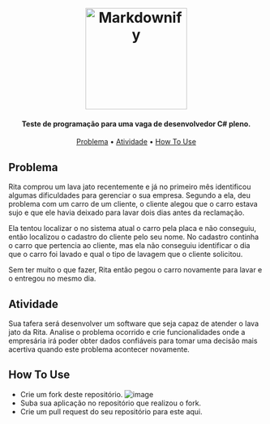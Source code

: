 
<h1 align="center">
  <br>
  <a href="http://www.amitmerchant.com/electron-markdownify"><img src="https://raw.githubusercontent.com/raphaelbressam/Curso-CSharp-Teste-LavaJato/main/raphaelbressam.png" alt="Markdownify" width="200"></a>
  <br>
</h1>

<h4 align="center">Teste de programação para uma vaga de desenvolvedor C# pleno.</h4>

<p align="center">
  <a href="#problema">Problema</a> •
  <a href="#atividade">Atividade</a> •
  <a href="#how-to-use">How To Use</a>
</p>

## Problema

Rita comprou um lava jato recentemente e já no primeiro mês identificou algumas dificuldades para gerenciar o sua empresa.
Segundo a ela, deu problema com um carro de um cliente, o cliente alegou que o carro estava sujo e que ele havia deixado para lavar dois dias antes da reclamação.

Ela tentou localizar o no sistema atual o carro pela placa e não conseguiu, então localizou o cadastro do cliente pelo seu nome. No cadastro continha o carro que pertencia ao cliente, mas ela não conseguiu identificar o dia que o carro foi lavado e qual o tipo de lavagem que o cliente solicitou.

Sem ter muito o que fazer, Rita então pegou o carro novamente para lavar e o entregou no mesmo dia.

## Atividade

Sua tafera será desenvolver um software que seja capaz de atender o lava jato da Rita.
Analise o problema ocorrido e crie funcionalidades onde a empresária irá poder obter dados confiáveis para tomar uma decisão mais acertiva quando este problema acontecer novamente.

## How To Use

* Crie um fork deste repositório.
![image](https://user-images.githubusercontent.com/5702497/216125890-9e0b099d-1866-4d44-b7f8-df83f6c943c9.png)
* Suba sua aplicação no repositório que realizou o fork.
* Crie um pull request do seu repositório para este aqui.
